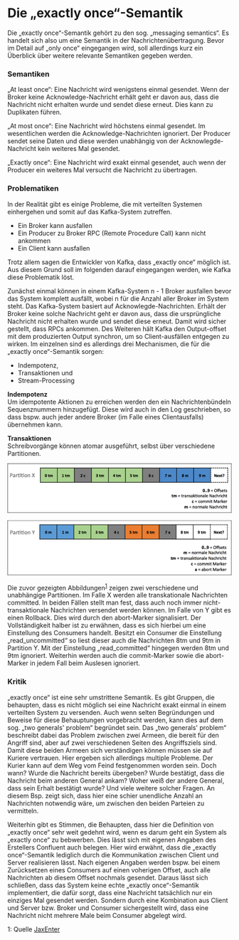 # Die „exactly once“-Semantik

Die „exactly once“-Semantik gehört zu den sog. „messaging semantics“. Es handelt sich also um eine Semantik in der Nachrichtenübertragung.
Bevor im Detail auf „only once“ eingegangen wird, soll allerdings kurz ein Überblick über weitere relevante Semantiken gegeben werden.

### Semantiken
„At least once“: Eine Nachricht wird wenigstens einmal gesendet. Wenn der Broker keine Acknowledge-Nachricht erhält geht er davon aus, dass die Nachricht nicht erhalten wurde und sendet diese erneut. Dies kann zu Duplikaten führen.

„At most once“: Eine Nachricht wird höchstens einmal gesendet. Im wesentlichen werden die Acknowledge-Nachrichten ignoriert. Der Producer sendet seine Daten und diese werden unabhängig von der Acknowlegde-Nachricht kein weiteres Mal gesendet.

„Exactly once“: Eine Nachricht wird exakt einmal gesendet, auch wenn der Producer ein weiteres Mal versucht die Nachricht zu übertragen.

### Problematiken
In der Realität gibt es einige Probleme, die mit verteilten Systemen einhergehen und somit auf das Kafka-System zutreffen.

* Ein Broker kann ausfallen
* Ein Producer zu Broker RPC (Remote Procedure Call) kann nicht ankommen
* Ein Client kann ausfallen

Trotz allem sagen die Entwickler von Kafka, dass „exactly once“ möglich ist. Aus diesem Grund soll im folgenden darauf eingegangen werden, wie Kafka diese Problematik löst.

Zunächst einmal können in einem Kafka-System n - 1 Broker ausfallen bevor das System komplett ausfällt, wobei n für die Anzahl aller Broker im System steht.
Das Kafka-System basiert auf Acknowlegde-Nachrichten. Erhält der Broker keine solche Nachricht geht er davon aus, dass die ursprüngliche Nachricht nicht erhalten wurde und sendet diese erneut. Damit wird sicher gestellt, dass RPCs ankommen.
Des Weiteren hält Kafka den Output-offset mit dem produzierten Output synchron, um so Client-ausfällen entgegen zu wirken.
Im einzelnen sind es allerdings drei Mechanismen, die für die „exactly once“-Semantik sorgen:

* Indempotenz,
* Transaktionen und
* Stream-Processing

**Indempotenz**  
Um idempotente Aktionen zu erreichen werden den ein Nachrichtenbündeln Sequenznummern hinzugefügt. Diese wird auch in den Log geschrieben, so dass bspw. auch jeder andere Broker (im Falle eines Clientausfalls) übernehmen kann.

**Transaktionen**  
Schreibvorgänge können atomar ausgeführt, selbst über verschiedene Partitionen. 

![Partition X](./images/partition_x.png)

![Partition Y](./images/partition_y.png)

Die zuvor gezeigten Abbildungen<sup>[1](#image_src)</sup> zeigen zwei verschiedene und unabhängige Partitionen. Im Falle X werden alle transkationale Nachrichten committed. In beiden Fällen stellt man fest, dass auch noch immer nicht-transaktionale Nachrichten versendet werden können. Im Falle von Y gibt es einen Rollback. Dies wird durch den abort-Marker signalisiert.
Der Vollständigkeit halber ist zu erwähnen, dass es sich hierbei um eine Einstellung des Consumers handelt. Besitzt ein Consumer die Einstellung „read_uncommitted“ so liest dieser auch die Nachrichten 8tm und 9tm in Partition Y. Mit der Einstellung „read_committed“ hingegen werden 8tm und 9tm ignoriert.
Weiterhin werden auch die commit-Marker sowie die abort-Marker in jedem Fall beim Auslesen ignoriert.

### Kritik
„exactly once“ ist eine sehr umstrittene Semantik. Es gibt Gruppen, die behaupten, dass es nicht möglich sei eine Nachricht exakt einmal in einem verteilten System zu versenden. Auch wenn selten Begründungen und Beweise für diese Behauptungen vorgebracht werden, kann dies auf dem sog. „two generals' problem“ begründet sein.
Das „two generals' problem“ beschreibt dabei das Problem zwischen zwei Armeen, die bereit für den Angriff sind, aber auf zwei verschiedenen Seiten des Angriffsziels sind. Damit diese beiden Armeen sich verständigen können müssen sie auf Kuriere vertrauen. Hier ergeben sich allerdings multiple Probleme. Der Kurier kann auf dem Weg vom Feind festgenommen worden sein. Doch wann? Wurde die Nachricht bereits übergeben? Wurde bestätigt, dass die Nachricht beim anderen General ankam? Woher weiß der andere General, dass sein Erhalt bestätigt wurde? Und viele weitere solcher Fragen.
An diesem Bsp. zeigt sich, dass hier eine schier unendliche Anzahl an Nachrichten notwendig wäre, um zwischen den beiden Parteien zu vermitteln.

Weiterhin gibt es Stimmen, die Behaupten, dass hier die Definition von „exactly once“ sehr weit gedehnt wird, wenn es darum geht ein System als „exactly once“ zu bebwerben. 
Dies lässt sich mit eigenen Angaben des Erstellers Confluent auch belegen. Hier wird erwähnt, dass die „exactly once“-Semantik lediglich durch die Kommunikation zwischen Client und Server realisieren lässt. Nach eigenen Angaben werden bspw. bei einem Zurücksetzen eines Consumers auf einen voherigen Offset, auch alle Nachrichten ab diesem Offset nochmals gesendet.
Daraus lässt sich schließen, dass das System keine echte „exactly once“-Semantik implementiert, die dafür sorgt, dass eine Nachricht tatsächlich nur ein einziges Mal gesendet werden. Sondern durch eine Kombination aus Client und Server bzw. Broker und Consumer sichergestellt wird, dass eine Nachricht nicht mehrere Male beim Consumer abgelegt wird.

<a name="image_src">1<a/>: Quelle [JaxEnter](https://jaxenter.de/kafka-0-11-60108)

